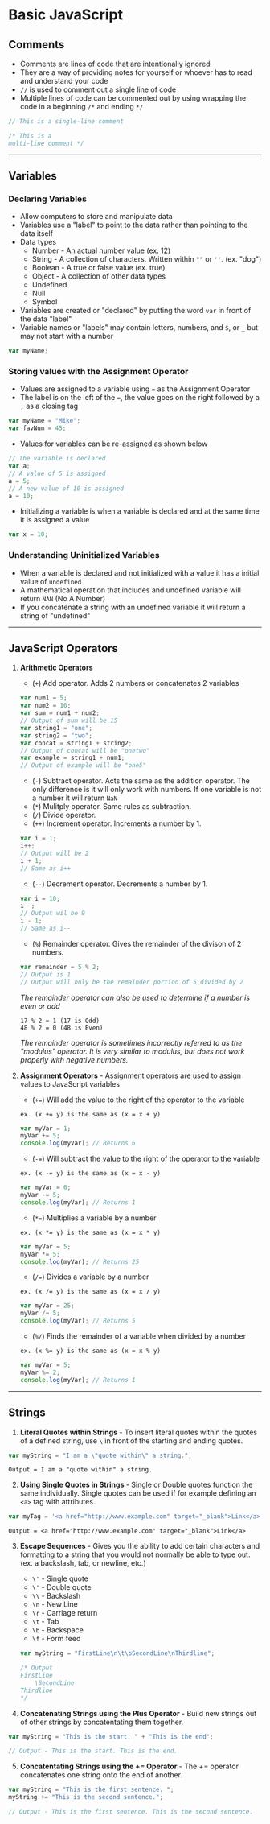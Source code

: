 # Basic JavaScript

## **Comments**
* Comments are lines of code that are intentionally ignored
* They are a way of providing notes for yourself or whoever has to read and understand your code
* `//` is used to comment out a single line of code
* Multiple lines of code can be commented out by using wrapping the code in a beginning `/*` and ending `*/`
```js
// This is a single-line comment

/* This is a 
multi-line comment */
```

-------------------------------------------------------------------------------

## **Variables**

### **Declaring Variables**
* Allow computers to store and manipulate data
* Variables use a "label" to point to the data rather than pointing to the data itself
* Data types
    * Number - An actual number value (ex. 12)
    * String - A collection of characters. Written within `""` or `''`. (ex. "dog")
    * Boolean - A true or false value (ex. true)
    * Object - A collection of other data types 
    * Undefined
    * Null
    * Symbol
* Variables are created or "declared" by putting the word `var` in front of the data "label"
* Variable names or "labels" may contain letters, numbers, and `$`, or `_` but may not start with a number
```js
var myName;
```

### **Storing values with the Assignment Operator**
* Values are assigned to a variable using `=` as the Assignment Operator
* The label is on the left of the `=`, the value goes on the right followed by a `;` as a closing tag
```js
var myName = "Mike";
var favNum = 45;
```
* Values for variables can be re-assigned as shown below
```js
// The variable is declared
var a;
// A value of 5 is assigned 
a = 5;
// A new value of 10 is assigned 
a = 10;
```
* Initializing a variable is when a variable is declared and at the same time it is assigned a value
```js
var x = 10;
``` 

### **Understanding Uninitialized Variables** ####
* When a variable is declared and not initialized with a value it has a initial value of `undefined`
* A mathematical operation that includes and undefined variable will return `NAN` (No A Number)
* If you concatenate a string with an undefined variable it will return a string of "undefined"

-------------------------------------------------------------------------------

## **JavaScript Operators**

1. __Arithmetic Operators__
    * (`+`) Add operator. Adds 2 numbers or concatenates 2 variables
    ```js
    var num1 = 5;
    var num2 = 10;
    var sum = num1 + num2;
    // Output of sum will be 15
    var string1 = "one";
    var string2 = "two";
    var concat = string1 + string2;
    // Output of concat will be "onetwo"
    var example = string1 + num1;
    // Output of example will be "one5"
    ```
    * (`-`) Subtract operator. Acts the same as the addition operator. The only difference is it will only work with numbers. If one variable is not a number it will return `NaN`
    * (`*`) Mulitply operator. Same rules as subtraction.
    * (`/`) Divide operator. 
    * (`++`) Increment operator. Increments a number by 1.
    ```js
    var i = 1;
    i++;
    // Output will be 2
    i + 1;
    // Same as i++
    ```
    * (`--`) Decrement operator. Decrements a number by 1.
    ```js
    var i = 10;
    i--;
    // Output wil be 9
    i - 1;
    // Same as i--
    ```
    * (`%`) Remainder operator. Gives the remainder of the divison of 2 numbers.
    ```js
    var remainder = 5 % 2;
    // Output is 1
    // Output will only be the remainder portion of 5 divided by 2
    ```
    _The remainder operator can also be used to determine if a number is even or odd_
    ```
    17 % 2 = 1 (17 is Odd)
    48 % 2 = 0 (48 is Even)
    ```
    _The remainder operator is sometimes incorrectly referred to as the "modulus" operator. It is very similar to modulus, but does not work properly with negative numbers._


2. __Assignment Operators__ - Assignment operators are used to assign values to JavaScript variables
    * (`+=`) Will add the value to the right of the operator to the variable
    ```
    ex. (x += y) is the same as (x = x + y)
    ```
    ```js
    var myVar = 1;
    myVar += 5;
    console.log(myVar); // Returns 6
    ```
    * (`-=`) Will subtract the value to the right of the operator to the variable
    ```
    ex. (x -= y) is the same as (x = x - y)
    ```
    ```js
    var myVar = 6;
    myVar -= 5;
    console.log(myVar); // Returns 1
    ```
    * (`*=`) Multiplies a variable by a number
    ```
    ex. (x *= y) is the same as (x = x * y)
    ```
    ```js
    var myVar = 5;
    myVar *= 5;
    console.log(myVar); // Returns 25
    ```
    * (`/=`) Divides a variable by a number
    ```
    ex. (x /= y) is the same as (x = x / y)
    ```
    ```js
    var myVar = 25;
    myVar /= 5;
    console.log(myVar); // Returns 5
    ```
    * (`%/`) Finds the remainder of a variable when divided by a number
    ```
    ex. (x %= y) is the same as (x = x % y)
    ```
    ```js
    var myVar = 5;
    myVar %= 2;
    console.log(myVar); // Returns 1
    ```

-------------------------------------------------------------------------------

## **Strings**

1. __Literal Quotes within Strings__ - To insert literal quotes within the quotes of a defined string, use `\` in front of the starting and ending quotes.
```js
var myString = "I am a \"quote within\" a string.";
```
```
Output = I am a "quote within" a string.
```

2. __Using Single Quotes in Strings__ - Single or Double quotes function the same individually. Single quotes can be used if for example defining an `<a>` tag with attributes.
```js
var myTag = '<a href="http://www.example.com" target="_blank">Link</a>';
```
```
Output = <a href="http://www.example.com" target="_blank">Link</a>
```

3. __Escape Sequences__ - Gives you the ability to add certain characters and formatting to a string that you would not normally be able to type out. (ex. a backslash, tab, or newline, etc.)

    * `\'` - Single quote
    * `\'` - Double quote
    * `\\` - Backslash
    * `\n` - New Line
    * `\r` - Carriage return
    * `\t` - Tab
    * `\b` - Backspace
    * `\f` - Form feed

    ```js
    var myString = "FirstLine\n\t\bSecondLine\nThirdline";

    /* Output 
    FirstLine
        \SecondLine
    Thirdline
    */
    ```

4. __Concatenating Strings using the Plus Operator__ - Build new strings out of other strings by concatentating them together.

```js
var myString = "This is the start. " + "This is the end";

// Output - This is the start. This is the end.
```

5. __Concatentating Strings using the += Operator__ - The += operator concatenates one string onto the end of another.

```js
var myString = "This is the first sentence. ";
myString += "This is the second sentence.";

// Output - This is the first sentence. This is the second sentence.
```

